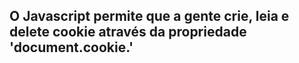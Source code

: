 ## O Javascript permite que a gente crie, leia e delete cookie através da propriedade 'document.cookie.'